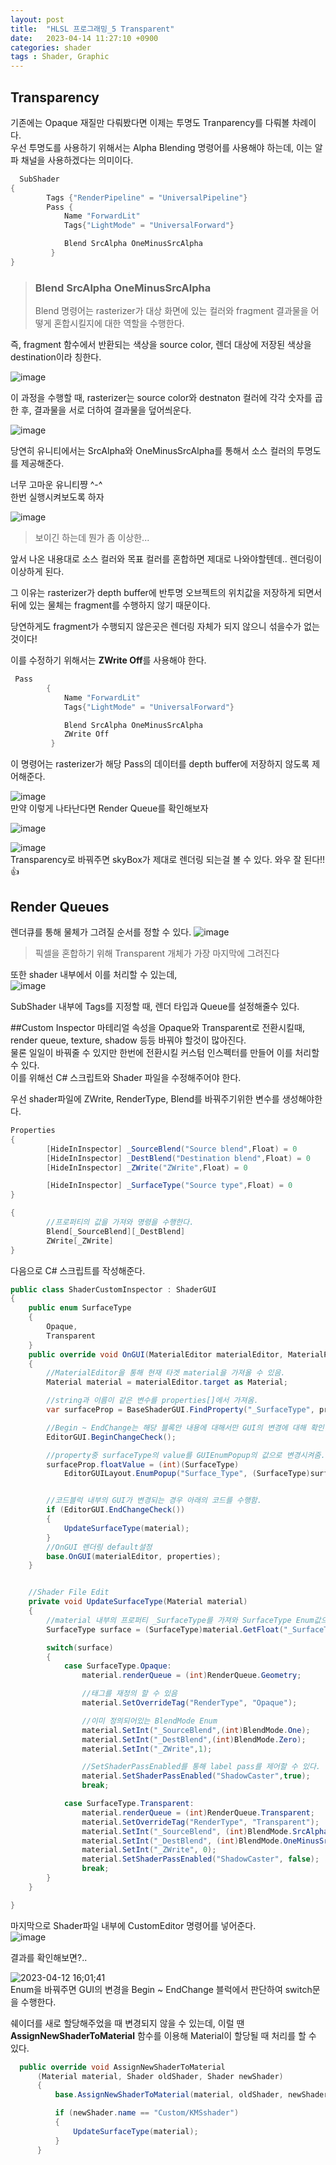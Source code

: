 ```yaml
---
layout: post
title:  "HLSL 프로그래밍_5 Transparent"
date:   2023-04-14 11:27:10 +0900
categories: shader
tags : Shader, Graphic
---
```


## Transparency  
기존에는 Opaque 재질만 다뤄봤다면 이제는 투명도 Tranparency를 다뤄볼 차례이다.  
우선 투명도를 사용하기 위해서는 Alpha Blending 명령어를 사용해야 하는데, 이는 알파 채널을 사용하겠다는 의미이다.  

```c#
  SubShader
{
        Tags {"RenderPipeline" = "UniversalPipeline"}
        Pass {
            Name "ForwardLit"
            Tags{"LightMode" = "UniversalForward"}

            Blend SrcAlpha OneMinusSrcAlpha
         }
}
```
> ### Blend SrcAlpha OneMinusSrcAlpha
> Blend 명령어는 rasterizer가 대상 화면에 있는 컬러와 fragment 결과물을 어떻게 혼합시킬지에 대한 역할을 수행한다.

즉, fragment 함수에서 반환되는 색상을 source color, 렌더 대상에 저장된 색상을 destination이라 칭한다.

![image](https://user-images.githubusercontent.com/65288322/230815088-6b2906e0-f76e-4ddc-a74e-13714e305274.png)

이 과정을 수행할 때, rasterizer는 source color와 destnaton 컬러에 각각 숫자를 곱한 후, 결과물을 서로 더하여 결과물을 덮어씌운다.

![image](https://user-images.githubusercontent.com/65288322/230824695-acc22f1f-9013-4c30-b6fa-ec52d6cb32cb.png)

당연히 유니티에서는 SrcAlpha와 OneMinusSrcAlpha를 통해서 소스 컬러의 투명도를 제공해준다.  

너무 고마운 유니티쨩 ^-^  
한번 실행시켜보도록 하자


![image](https://user-images.githubusercontent.com/65288322/230829382-e833a0ed-34df-4412-8f98-1c3f57f76e61.png)
>보이긴 하는데 뭔가 좀 이상한...

앞서 나온 내용대로 소스 컬러와 목표 컬러를 혼합하면 제대로 나와야할텐데.. 렌더링이 이상하게 된다.  

그 이유는 rasterizer가 depth buffer에 반투명 오브젝트의 위치값을 저장하게 되면서 뒤에 있는 물체는 fragment를 수행하지 않기 때문이다.

당연하게도 fragment가 수행되지 않은곳은 렌더링 자체가 되지 않으니 섞을수가 없는것이다!

이를 수정하기 위해서는 **ZWrite Off**를 사용해야 한다.  

```cs
 Pass
        {
            Name "ForwardLit"
            Tags{"LightMode" = "UniversalForward"}

            Blend SrcAlpha OneMinusSrcAlpha
            ZWrite Off
         }
```


이 명령어는 rasterizer가 해당 Pass의 데이터를 depth buffer에 저장하지 않도록 제어해준다.  

![image](https://user-images.githubusercontent.com/65288322/230835364-92bd7f17-a800-4958-a7ca-eeb9425dd9a4.png)  
만약 이렇게 나타난다면 Render Queue를 확인해보자  

![image](https://user-images.githubusercontent.com/65288322/230835679-5ccd65c3-1bff-40bd-9a70-9b3a3e6834cf.png)  

![image](https://user-images.githubusercontent.com/65288322/230834695-33f028e5-a53d-478a-8c36-50c06d0c3b9e.png)  
Transparency로 바꿔주면 skyBox가 제대로 렌더링 되는걸 볼 수 있다.
와우 잘 된다!! 👍

## Render Queues  
렌더큐를 통해 물체가 그려질 순서를 정할 수 있다.
![image](https://user-images.githubusercontent.com/65288322/230836853-861e6392-fb34-4891-9c44-1e4f733cec8d.png)
> 픽셀을 혼합하기 위해 Transparent 개체가 가장 마지막에 그려진다

또한 shader 내부에서 이를 처리할 수 있는데,  
![image](https://user-images.githubusercontent.com/65288322/230854920-097fb9c2-7ff4-43d3-af3d-6dc87d507b0a.png)  

SubShader 내부에 Tags를 지정할 때, 렌더 타입과 Queue를 설정해줄수 있다.  


##Custom Inspector
마테리얼 속성을 Opaque와 Transparent로 전환시킬때,  render queue, texture, shadow 등등 바꿔야 할것이 많아진다.  
물론 일일이 바꿔줄 수 있지만 한번에 전환시킬 커스텀 인스펙터를 만들어 이를 처리할 수 있다.  
이를 위해선 C# 스크립트와 Shader 파일을 수정해주어야 한다.  


우선 shader파일에 ZWrite, RenderType, Blend를 바꿔주기위한 변수를 생성해야한다.  
```cs
Properties
{
        [HideInInspector] _SourceBlend("Source blend",Float) = 0
        [HideInInspector] _DestBlend("Destination blend",Float) = 0
        [HideInInspector] _ZWrite("ZWrite",Float) = 0

        [HideInInspector] _SurfaceType("Source type",Float) = 0
}

{
        //프로퍼티의 값을 가져와 명령을 수행한다.
        Blend[_SourceBlend][_DestBlend]
        ZWrite[_ZWrite]
}
```


다음으로 C# 스크립트를 작성해준다.  
``` cs
public class ShaderCustomInspector : ShaderGUI
{
    public enum SurfaceType
    {
        Opaque,
        Transparent
    }
    public override void OnGUI(MaterialEditor materialEditor, MaterialProperty[] properties)
    {
        //MaterialEditor을 통해 현재 타겟 material을 가져올 수 있음.
        Material material = materialEditor.target as Material;

        //string과 이름이 같은 변수를 properties[]에서 가져옴.
        var surfaceProp = BaseShaderGUI.FindProperty("_SurfaceType", properties, true);

        //Begin ~ EndChange는 해당 블록안 내용에 대해서만 GUI의 변경에 대해 확인한다.
        EditorGUI.BeginChangeCheck();

        //property중 surfaceType의 value를 GUIEnumPopup의 값으로 변경시켜줌.
        surfaceProp.floatValue = (int)(SurfaceType)
            EditorGUILayout.EnumPopup("Surface_Type", (SurfaceType)surfaceProp.floatValue);


        //코드블럭 내부의 GUI가 변경되는 경우 아래의 코드를 수행함.
        if (EditorGUI.EndChangeCheck())
        {
            UpdateSurfaceType(material);
        }
        //OnGUI 렌더링 default설정
        base.OnGUI(materialEditor, properties);
    }


    //Shader File Edit
    private void UpdateSurfaceType(Material material)
    {
        //material 내부의 프로퍼티 _SurfaceType를 가져와 SurfaceType Enum값으로 적용.
        SurfaceType surface = (SurfaceType)material.GetFloat("_SurfaceType");

        switch(surface)
        {
            case SurfaceType.Opaque:
                material.renderQueue = (int)RenderQueue.Geometry;

                //태그를 재정의 할 수 있음
                material.SetOverrideTag("RenderType", "Opaque");

                //이미 정의되어있는 BlendMode Enum
                material.SetInt("_SourceBlend",(int)BlendMode.One);
                material.SetInt("_DestBlend",(int)BlendMode.Zero);
                material.SetInt("_ZWrite",1);

                //SetShaderPassEnabled를 통해 label pass를 제어할 수 있다.
                material.SetShaderPassEnabled("ShadowCaster",true);
                break;

            case SurfaceType.Transparent:
                material.renderQueue = (int)RenderQueue.Transparent;
                material.SetOverrideTag("RenderType", "Transparent");
                material.SetInt("_SourceBlend", (int)BlendMode.SrcAlpha);
                material.SetInt("_DestBlend", (int)BlendMode.OneMinusSrcAlpha);
                material.SetInt("_ZWrite", 0);
                material.SetShaderPassEnabled("ShadowCaster", false);
                break;
        }
    }

}
```

마지막으로 Shader파일 내부에 CustomEditor 명령어를 넣어준다.  
![image](https://user-images.githubusercontent.com/65288322/231376716-a7eeee23-d815-43b5-b967-23133481ad5a.png)  

결과를 확인해보면?..

![2023-04-12 16;01;41](https://user-images.githubusercontent.com/65288322/231377749-e94a4dc6-af3d-4bb7-a42c-079b46f33327.gif)  
Enum을 바꿔주면 GUI의 변경을 Begin ~ EndChange 블럭에서 판단하여 switch문을 수행한다.  


쉐이더를 새로 할당해주었을 때 변경되지 않을 수 있는데, 이럴 땐 **AssignNewShaderToMaterial** 함수를 이용해 Material이 할당될 때 처리를 할 수 있다.  

```cs
  public override void AssignNewShaderToMaterial
      (Material material, Shader oldShader, Shader newShader)
      {
          base.AssignNewShaderToMaterial(material, oldShader, newShader);

          if (newShader.name == "Custom/KMSshader")
          {
              UpdateSurfaceType(material);
          }
      }
```
